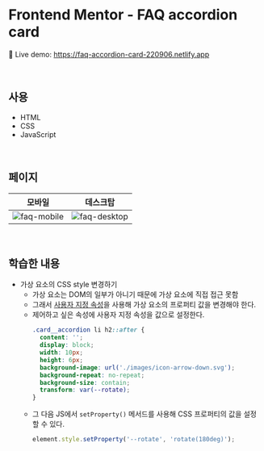 # Frontend Mentor - FAQ accordion card
🔗 Live demo: https://faq-accordion-card-220906.netlify.app

<br/>

## 사용 
- HTML
- CSS
- JavaScript

<br/>

## 페이지 
|모바일|데스크탑|
|---|---|
|![faq-mobile](https://github.com/khkh0109/frontend-mentor-challenges/assets/77181642/87d6a68d-8d89-46ce-a68e-c53986f6a2b0)|![faq-desktop](https://github.com/khkh0109/frontend-mentor-challenges/assets/77181642/542e534f-dcf6-419b-a1c4-042b146945b9)|



<br/>

## 학습한 내용 
- 가상 요소의 CSS style 변경하기
    - 가상 요소는 DOM의 일부가 아니기 때문에 가상 요소에 직접 접근 못함
    - 그래서 [사용자 지정 속성](https://developer.mozilla.org/ko/docs/Web/CSS/Using_CSS_custom_properties)을 사용해 가상 요소의 프로퍼티 값을 변경해야 한다. 
    - 제어하고 싶은 속성에 사용자 지정 속성을 값으로 설정한다.
        ```css
        .card__accordion li h2::after {
          content: '';
          display: block;
          width: 10px;
          height: 6px;
          background-image: url('./images/icon-arrow-down.svg');
          background-repeat: no-repeat;
          background-size: contain;
          transform: var(--rotate);
        }
        ```
    - 그 다음 JS에서 `setProperty()` 메서드를 사용해 CSS 프로퍼티의 값을 설정할 수 있다.
      ```js
      element.style.setProperty('--rotate', 'rotate(180deg)');
      ```
